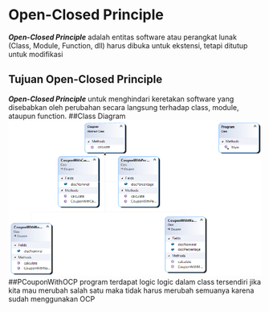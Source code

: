 # Open-Closed Principle
<b>_Open-Closed Principle_</b> adalah entitas software atau perangkat lunak (Class, Module, Function, dll) harus dibuka untuk ekstensi, tetapi ditutup untuk modifikasi
## Tujuan Open-Closed Principle
<b>_Open-Closed Principle_</b> untuk menghindari keretakan software yang disebabkan oleh perubahan secara langsung terhadap class, module, ataupun function.
##Class Diagram
![Class diagram](https://github.com/hafit0/CouponWithOCP/blob/master/ClassDiagram1.png)
##PCouponWithOCP
program terdapat logic logic dalam class tersendiri jika kita mau merubah salah satu maka tidak harus merubah semuanya karena sudah menggunakan OCP
